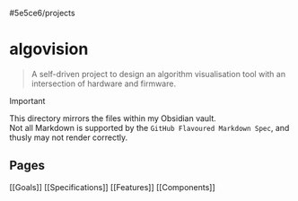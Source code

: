 #5e5ce6/projects 

# algovision

> A self-driven project to design an algorithm visualisation tool with an intersection of hardware and firmware.

> [!IMPORTANT]  
> This directory mirrors the files within my Obsidian vault.  
> Not all Markdown is supported by the `GitHub Flavoured Markdown Spec`, and thusly may not render correctly.

## Pages

[[Goals]]
[[Specifications]]
[[Features]]
[[Components]]

